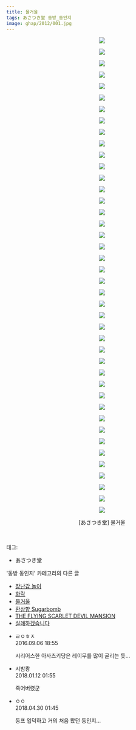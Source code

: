 ```yaml
---
title: 물거울
tags: あさつき堂 동방_동인지
image: ghap/2012/001.jpg
---
```

<div class="article">
<p style="text-align: center; clear: none; float: none;"><img src="{{ site.nasurl }}/ghap/2012/001.jpg"/></p>
<p style="text-align: center; clear: none; float: none;"><img src="{{ site.nasurl }}/ghap/2012/002.jpg"/></p>
<p style="text-align: center; clear: none; float: none;"><img src="{{ site.nasurl }}/ghap/2012/003.jpg"/></p>
<p style="text-align: center; clear: none; float: none;"><img src="{{ site.nasurl }}/ghap/2012/004.jpg"/></p>
<p style="text-align: center; clear: none; float: none;"><img src="{{ site.nasurl }}/ghap/2012/005.jpg"/></p>
<p style="text-align: center; clear: none; float: none;"><img src="{{ site.nasurl }}/ghap/2012/006.jpg"/></p>
<p style="text-align: center; clear: none; float: none;"><img src="{{ site.nasurl }}/ghap/2012/007.jpg"/></p>
<p style="text-align: center; clear: none; float: none;"><img src="{{ site.nasurl }}/ghap/2012/008.jpg"/></p>
<p style="text-align: center; clear: none; float: none;"><img src="{{ site.nasurl }}/ghap/2012/009.jpg"/></p>
<p style="text-align: center; clear: none; float: none;"><img src="{{ site.nasurl }}/ghap/2012/010.jpg"/></p>
<p style="text-align: center; clear: none; float: none;"><img src="{{ site.nasurl }}/ghap/2012/011.jpg"/></p>
<p style="text-align: center; clear: none; float: none;"><img src="{{ site.nasurl }}/ghap/2012/012.jpg"/></p>
<p style="text-align: center; clear: none; float: none;"><img src="{{ site.nasurl }}/ghap/2012/013.jpg"/></p>
<p style="text-align: center; clear: none; float: none;"><img src="{{ site.nasurl }}/ghap/2012/014.jpg"/></p>
<p style="text-align: center; clear: none; float: none;"><img src="{{ site.nasurl }}/ghap/2012/015.jpg"/></p>
<p style="text-align: center; clear: none; float: none;"><img src="{{ site.nasurl }}/ghap/2012/016.jpg"/></p>
<p style="text-align: center; clear: none; float: none;"><img src="{{ site.nasurl }}/ghap/2012/017.jpg"/></p>
<p style="text-align: center; clear: none; float: none;"><img src="{{ site.nasurl }}/ghap/2012/018.jpg"/></p>
<p style="text-align: center; clear: none; float: none;"><img src="{{ site.nasurl }}/ghap/2012/019.jpg"/></p>
<p style="text-align: center; clear: none; float: none;"><img src="{{ site.nasurl }}/ghap/2012/020.jpg"/></p>
<p style="text-align: center; clear: none; float: none;"><img src="{{ site.nasurl }}/ghap/2012/021.jpg"/></p>
<p style="text-align: center; clear: none; float: none;"><img src="{{ site.nasurl }}/ghap/2012/022.jpg"/></p>
<p style="text-align: center; clear: none; float: none;"><img src="{{ site.nasurl }}/ghap/2012/023.jpg"/></p>
<p style="text-align: center; clear: none; float: none;"><img src="{{ site.nasurl }}/ghap/2012/024.jpg"/></p>
<p style="text-align: center; clear: none; float: none;"><img src="{{ site.nasurl }}/ghap/2012/025.jpg"/></p>
<p style="text-align: center; clear: none; float: none;"><img src="{{ site.nasurl }}/ghap/2012/026.jpg"/></p>
<p style="text-align: center; clear: none; float: none;"><img src="{{ site.nasurl }}/ghap/2012/027.jpg"/></p>
<p style="text-align: center; clear: none; float: none;"><img src="{{ site.nasurl }}/ghap/2012/028.jpg"/></p>
<p style="text-align: center; clear: none; float: none;"><img src="{{ site.nasurl }}/ghap/2012/029.jpg"/></p>
<p style="text-align: center; clear: none; float: none;"><img src="{{ site.nasurl }}/ghap/2012/030.jpg"/></p>
<p style="text-align: center; clear: none; float: none;"><img src="{{ site.nasurl }}/ghap/2012/031.jpg"/></p>
<p style="text-align: center; clear: none; float: none;"><img src="{{ site.nasurl }}/ghap/2012/032.jpg"/></p>
<p style="text-align: center; clear: none; float: none;"><img src="{{ site.nasurl }}/ghap/2012/033.jpg"/></p>
<p style="text-align: center; clear: none; float: none;"><img src="{{ site.nasurl }}/ghap/2012/034.jpg"/></p>
<p style="text-align: center; clear: none; float: none;"><img src="{{ site.nasurl }}/ghap/2012/035.jpg"/></p>
<p style="text-align: center; clear: none; float: none;"><img src="{{ site.nasurl }}/ghap/2012/036.jpg"/></p>
<p style="text-align: center; clear: none; float: none;"><img src="{{ site.nasurl }}/ghap/2012/037.jpg"/></p>
<p style="text-align: center; clear: none; float: none;"><img src="{{ site.nasurl }}/ghap/2012/038.jpg"/></p>
<p style="text-align: center; clear: none; float: none;"><img src="{{ site.nasurl }}/ghap/2012/039.jpg"/></p>
<p style="text-align: center; clear: none; float: none;"><img src="{{ site.nasurl }}/ghap/2012/040.jpg"/></p>
<p style="text-align: center; clear: none; float: none;"><img src="{{ site.nasurl }}/ghap/2012/041.jpg"/></p>
<p style="text-align: center; clear: none; float: none;"><img src="{{ site.nasurl }}/ghap/2012/042.jpg"/></p>
<p style="text-align: center; clear: none; float: none;">[あさつき堂] 물거울</p>
<p><br/></p>
</div><div class="tagTrail">
<p>태그: </p>
<ul>
<li>あさつき堂</li>
</ul>
</div><div class="another">
<p>'동방 동인지' 카테고리의 다른 글</p>
<ul>
<li><a href="/2016-09-06-ghap_2014">장난감 놀이</a></li>
<li><a href="/2016-09-06-ghap_2013">화락</a></li>
<li><a href="/2016-09-06-ghap_2012">물거울</a></li>
<li><a href="/2016-09-06-ghap_2011">환상향 Sugarbomb</a></li>
<li><a href="/2016-09-06-ghap_2010">THE FLYING SCARLET DEVIL MANSION</a></li>
<li><a href="/2016-09-05-ghap_2008">실례하겠습니다</a></li>
</ul>
</div><div class="cb_module cb_fluid">
<div class="cb_wrt cb_profile">
<div class="comment">
<ul>
<li class="cb_thumb_off" id="comment14799910">
<div class="cb_comment_area">
<div class="cb_info_area">
<div class="cb_section">
<span class="cb_nick_name">ㄹㅇㅎㅈ</span>
</div>
<div class="cb_section">
<span class="cb_date">2016.09.06 18:55 </span>
</div>
</div>
<div class="cb_dsc_comment">
<p class="cb_dsc">
											시리어스한 아사츠키당은 레이무를 많이 굴리는 듯...
										</p>
</div>
</div></li>
<li class="cb_thumb_off" id="comment15172412">
<div class="cb_comment_area">
<div class="cb_info_area">
<div class="cb_section">
<span class="cb_nick_name">시밤쾅</span>
</div>
<div class="cb_section">
<span class="cb_date">2018.01.12 01:55 </span>
</div>
</div>
<div class="cb_dsc_comment">
<p class="cb_dsc">
											죽어버렸군
										</p>
</div>
</div></li>
<li class="cb_thumb_off" id="comment15247197">
<div class="cb_comment_area">
<div class="cb_info_area">
<div class="cb_section">
<span class="cb_nick_name">ㅇㅇ</span>
</div>
<div class="cb_section">
<span class="cb_date">2018.04.30 01:45 </span>
</div>
</div>
<div class="cb_dsc_comment">
<p class="cb_dsc">
											동프 입덕하고 거의 처음 봤던 동인지...
										</p>
</div>
</div></li>
</ul>
</div>
</div><!-- commentList close -->
</div>